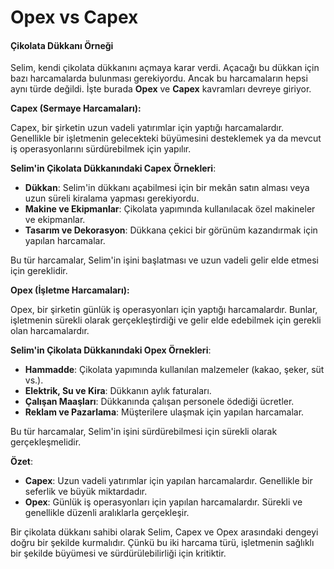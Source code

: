 # Opex vs Capex

#### **Çikolata Dükkanı Örneği**

Selim, kendi çikolata dükkanını açmaya karar verdi. Açacağı bu dükkan için bazı harcamalarda bulunması gerekiyordu. Ancak bu harcamaların hepsi aynı türde değildi. İşte burada **Opex** ve **Capex** kavramları devreye giriyor.

**Capex (Sermaye Harcamaları):**

Capex, bir şirketin uzun vadeli yatırımlar için yaptığı harcamalardır. Genellikle bir işletmenin gelecekteki büyümesini desteklemek ya da mevcut iş operasyonlarını sürdürebilmek için yapılır.

**Selim'in Çikolata Dükkanındaki Capex Örnekleri**:

* **Dükkan**: Selim'in dükkanı açabilmesi için bir mekân satın alması veya uzun süreli kiralama yapması gerekiyordu.
* **Makine ve Ekipmanlar**: Çikolata yapımında kullanılacak özel makineler ve ekipmanlar.
* **Tasarım ve Dekorasyon**: Dükkana çekici bir görünüm kazandırmak için yapılan harcamalar.

Bu tür harcamalar, Selim'in işini başlatması ve uzun vadeli gelir elde etmesi için gereklidir.

**Opex (İşletme Harcamaları):**

Opex, bir şirketin günlük iş operasyonları için yaptığı harcamalardır. Bunlar, işletmenin sürekli olarak gerçekleştirdiği ve gelir elde edebilmek için gerekli olan harcamalardır.

**Selim'in Çikolata Dükkanındaki Opex Örnekleri**:

* **Hammadde**: Çikolata yapımında kullanılan malzemeler (kakao, şeker, süt vs.).
* **Elektrik, Su ve Kira**: Dükkanın aylık faturaları.
* **Çalışan Maaşları**: Dükkanında çalışan personele ödediği ücretler.
* **Reklam ve Pazarlama**: Müşterilere ulaşmak için yapılan harcamalar.

Bu tür harcamalar, Selim'in işini sürdürebilmesi için sürekli olarak gerçekleşmelidir.

**Özet**:

* **Capex**: Uzun vadeli yatırımlar için yapılan harcamalardır. Genellikle bir seferlik ve büyük miktardadır.
* **Opex**: Günlük iş operasyonları için yapılan harcamalardır. Sürekli ve genellikle düzenli aralıklarla gerçekleşir.

Bir çikolata dükkanı sahibi olarak Selim, Capex ve Opex arasındaki dengeyi doğru bir şekilde kurmalıdır. Çünkü bu iki harcama türü, işletmenin sağlıklı bir şekilde büyümesi ve sürdürülebilirliği için kritiktir.
